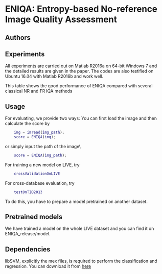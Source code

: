 # ENIQA: Entropy-based No-reference Image Quality Assessment

## Authors

## Experiments

All experiments are carried out on Matlab R2016a on 64-bit Windows 7 and the detailed
results are given in the paper. The codes are also testified on Ubuntu 16.04 with
Matlab R2016b and work well.

This table shows the good performance of ENIQA compared with several classical NR and FR
IQA methods

## Usage

For evaluating, we provide two ways:
You can first load the image and then calculate the score by

```MATLAB
    img = imread(img_path);
    score = ENIQA(img);
```

or simply input the path of the image\

```MATLAB
    score = ENIQA(img_path);
```

For training a new model on LIVE, try

```MATLAB
    crossValidationOnLIVE
```

For cross-database evaluation, try

```MATLAB
    testOnTID2013
```

To do this, you have to prepare a model pretrained on another dataset.

## Pretrained models

We have trained a model on the whole LIVE dataset and you can find it on ENIQA_release/model.

## Dependencies

libSVM, explicitly the mex files, is required to perform the classification and regression.
You can download it from [here](https://www.csie.ntu.edu.tw/~cjlin/libsvm/)
